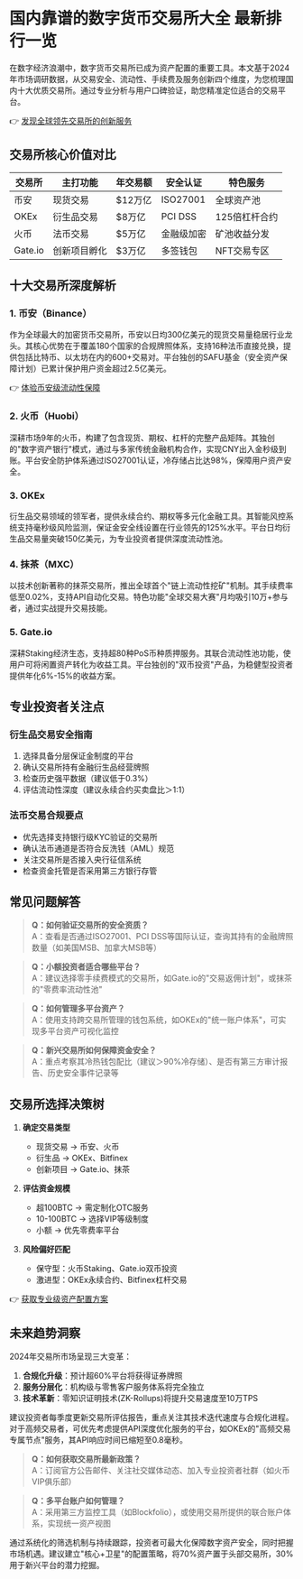 # 国内靠谱的数字货币交易所大全 最新排行一览

在数字经济浪潮中，数字货币交易所已成为资产配置的重要工具。本文基于2024年市场调研数据，从交易安全、流动性、手续费及服务创新四个维度，为您梳理国内十大优质交易所。通过专业分析与用户口碑验证，助您精准定位适合的交易平台。

👉 [发现全球领先交易所的创新服务](https://bit.ly/okx_welcome)

## 交易所核心价值对比

| 交易所 | 主打功能 | 年交易额 | 安全认证 | 特色服务 |
|--------|----------|----------|----------|----------|
| 币安   | 现货交易 | $12万亿  | ISO27001 | 全球资产池 |
| OKEx   | 衍生品交易 | $8万亿   | PCI DSS  | 125倍杠杆合约 |
| 火币   | 法币交易 | $5万亿   | 金融级加密 | 矿池收益分发 |
| Gate.io | 创新项目孵化 | $3万亿   | 多签钱包 | NFT交易专区 |

## 十大交易所深度解析

### 1. 币安（Binance）
作为全球最大的加密货币交易所，币安以日均300亿美元的现货交易量稳居行业龙头。其核心优势在于覆盖180个国家的合规牌照体系，支持16种法币直接兑换，提供包括比特币、以太坊在内的600+交易对。平台独创的SAFU基金（安全资产保障计划）已累计保护用户资金超过2.5亿美元。

👉 [体验币安级流动性保障](https://bit.ly/okx_welcome)

### 2. 火币（Huobi）
深耕市场9年的火币，构建了包含现货、期权、杠杆的完整产品矩阵。其独创的"数字资产银行"模式，通过与多家传统金融机构合作，实现CNY出入金秒级到账。平台安全防护体系通过ISO27001认证，冷存储占比达98%，保障用户资产安全。

### 3. OKEx
衍生品交易领域的领军者，提供永续合约、期权等多元化金融工具。其智能风控系统支持毫秒级风险监测，保证金安全线设置在行业领先的125%水平。平台日均衍生品交易量突破150亿美元，为专业投资者提供深度流动性池。

### 4. 抹茶（MXC）
以技术创新著称的抹茶交易所，推出全球首个"链上流动性挖矿"机制。其手续费率低至0.02%，支持API自动化交易。特色功能"全球交易大赛"月均吸引10万+参与者，通过实战提升交易技能。

### 5. Gate.io
深耕Staking经济生态，支持超80种PoS币种质押服务。其联合流动性池功能，使用户可将闲置资产转化为收益工具。平台独创的"双币投资"产品，为稳健型投资者提供年化6%-15%的收益方案。

## 专业投资者关注点

### 衍生品交易安全指南
1. 选择具备分层保证金制度的平台
2. 确认交易所持有金融衍生品经营牌照
3. 检查历史强平数据（建议低于0.3%）
4. 评估流动性深度（建议永续合约买卖盘比＞1:1）

### 法币交易合规要点
- 优先选择支持银行级KYC验证的交易所
- 确认法币通道是否符合反洗钱（AML）规范
- 关注交易所是否接入央行征信系统
- 检查资金托管是否采用第三方银行存管

## 常见问题解答

> **Q：如何验证交易所的安全资质？**  
A：查看是否通过ISO27001、PCI DSS等国际认证，查询其持有的金融牌照数量（如美国MSB、加拿大MSB等）

> **Q：小额投资者适合哪些平台？**  
A：建议选择零手续费模式的交易所，如Gate.io的"交易返佣计划"，或抹茶的"零费率流动性池"

> **Q：如何管理多平台资产？**  
A：使用支持跨交易所管理的钱包系统，如OKEx的"统一账户体系"，可实现多平台资产可视化监控

> **Q：新兴交易所如何保障资金安全？**  
A：重点考察其冷热钱包配比（建议＞90%冷存储）、是否有第三方审计报告、历史安全事件记录等

## 交易所选择决策树

1. **确定交易类型**  
   - 现货交易 → 币安、火币  
   - 衍生品 → OKEx、Bitfinex  
   - 创新项目 → Gate.io、抹茶

2. **评估资金规模**  
   - 超100BTC → 需定制化OTC服务  
   - 10-100BTC → 选择VIP等级制度  
   - 小额 → 优先零费率平台

3. **风险偏好匹配**  
   - 保守型：火币Staking、Gate.io双币投资  
   - 激进型：OKEx永续合约、Bitfinex杠杆交易

👉 [获取专业级资产配置方案](https://bit.ly/okx_welcome)

## 未来趋势洞察

2024年交易所市场呈现三大变革：
1. **合规化升级**：预计超60%平台将获得证券牌照
2. **服务分层化**：机构级与零售客户服务体系将完全独立
3. **技术革新**：零知识证明技术(ZK-Rollups)将提升交易速度至10万TPS

建议投资者每季度更新交易所评估报告，重点关注其技术迭代速度与合规化进程。对于高频交易者，可优先考虑提供API深度优化服务的平台，如OKEx的"高频交易专属节点"服务，其API响应时间已缩短至0.8毫秒。

> **Q：如何获取交易所最新政策？**  
A：订阅官方公告邮件、关注社交媒体动态、加入专业投资者社群（如火币VIP俱乐部）

> **Q：多平台账户如何管理？**  
A：采用第三方监控工具（如Blockfolio），或使用交易所提供的联合账户体系，实现统一资产视图

通过系统化的筛选机制与持续跟踪，投资者可最大化保障数字资产安全，同时把握市场机遇。建议建立"核心+卫星"的配置策略，将70%资产置于头部交易所，30%用于新兴平台的潜力挖掘。
